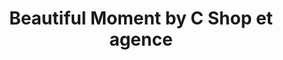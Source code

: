---
title: "Beautiful Moment by C Shop et agence"
url: /sainte-foy-la-grande/beautiful-moment-by-c-shop-et-agence/
shop: décoration intérieure
---